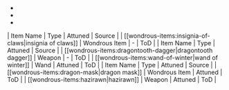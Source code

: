 * 
* 
* 
| Item Name | Type | Attuned | Source |
| [[wondrous-items:insignia-of-claws|insignia of claws]] | Wondrous Item | - | ToD |
| Item Name | Type | Attuned | Source |
| [[wondrous-items:dragontooth-dagger|dragontooth dagger]] | Weapon | - | ToD |
| [[wondrous-items:wand-of-winter|wand of winter]] | Wand | Attuned | ToD |
| Item Name | Type | Attuned | Source |
| [[wondrous-items:dragon-mask|dragon mask]] | Wondrous Item | Attuned | ToD |
| [[wondrous-items:hazirawn|hazirawn]] | Weapon | Attuned | ToD |
